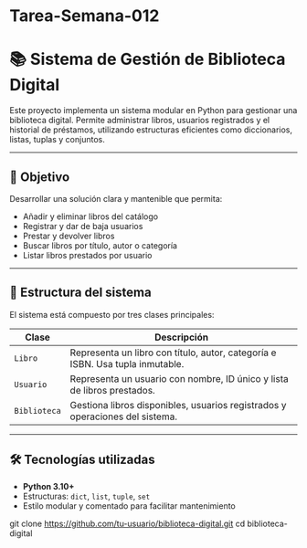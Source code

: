 # Tarea-Semana-012
# 📚 Sistema de Gestión de Biblioteca Digital

Este proyecto implementa un sistema modular en Python para gestionar una biblioteca digital. Permite administrar libros, usuarios registrados y el historial de préstamos, utilizando estructuras eficientes como diccionarios, listas, tuplas y conjuntos.

---

## 🎯 Objetivo

Desarrollar una solución clara y mantenible que permita:

- Añadir y eliminar libros del catálogo
- Registrar y dar de baja usuarios
- Prestar y devolver libros
- Buscar libros por título, autor o categoría
- Listar libros prestados por usuario

---

## 🧱 Estructura del sistema

El sistema está compuesto por tres clases principales:

| Clase       | Descripción                                                                 |
|-------------|------------------------------------------------------------------------------|
| `Libro`     | Representa un libro con título, autor, categoría e ISBN. Usa tupla inmutable. |
| `Usuario`   | Representa un usuario con nombre, ID único y lista de libros prestados.       |
| `Biblioteca`| Gestiona libros disponibles, usuarios registrados y operaciones del sistema.  |

---

## 🛠️ Tecnologías utilizadas

- **Python 3.10+**
- Estructuras: `dict`, `list`, `tuple`, `set`
- Estilo modular y comentado para facilitar mantenimiento

git clone https://github.com/tu-usuario/biblioteca-digital.git
cd biblioteca-digital
